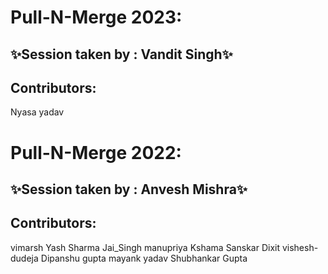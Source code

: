 # Pull-N-Merge 2023:

## ✨Session taken by : Vandit Singh✨

## Contributors:
Nyasa yadav

# Pull-N-Merge 2022:

## ✨Session taken by : Anvesh Mishra✨

## Contributors:
vimarsh
Yash Sharma
Jai_Singh
manupriya
Kshama
Sanskar Dixit
vishesh-dudeja
Dipanshu gupta
mayank yadav
Shubhankar Gupta